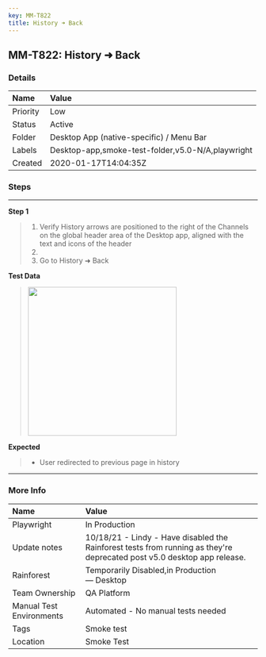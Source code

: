 ```yaml
---
key: MM-T822
title: History ➜ Back
---
```


## MM-T822: History ➜ Back

### Details

| Name     | Value                                             |
| :------- | :------------------------------------------------ |
| Priority | Low                                               |
| Status   | Active                                            |
| Folder   | Desktop App (native-specific) / Menu Bar          |
| Labels   | Desktop-app,smoke-test-folder,v5.0-N/A,playwright |
| Created  | 2020-01-17T14:04:35Z                              |

### Steps

<hr/>

**Step 1**

> <article><ol><li>Verify History arrows are positioned to the right of the Channels on the global header area of the Desktop app, aligned with the text and icons of the header</li><li><br /></li><li>Go to History ➜ Back</li></ol></article>

**Test Data**

> <article><img src="https://smartbear-tm4j-prod-us-west-2-attachment-rich-text.s3.us-west-2.amazonaws.com/embedded-f3277290f945470c4add5d21ef3dc7ca7b74388fc7152bfb6b99ae58c66a95a8-1651871781690-Screen+Shot+2022-05-06+at+5.13.32+PM.png" style="width:300px" class="fr-fil fr-dib" /></article>

**Expected**

> <article><ul><li>User redirected to previous page in history</li></ul></article>

<hr/>

### More Info

| Name                     | Value                                                                                                                   |
| :----------------------- | :---------------------------------------------------------------------------------------------------------------------- |
| Playwright               | In Production                                                                                                           |
| Update notes             | 10/18/21 - Lindy - Have disabled the Rainforest tests from running as they're deprecated post v5.0 desktop app release. |
| Rainforest               | Temporarily Disabled,in Production — Desktop                                                                            |
| Team Ownership           | QA Platform                                                                                                             |
| Manual Test Environments | Automated - No manual tests needed                                                                                      |
| Tags                     | Smoke test                                                                                                              |
| Location                 | Smoke Test                                                                                                              |
